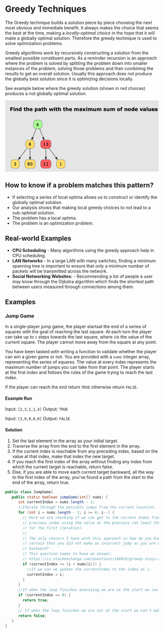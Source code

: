 # Greedy Techniques
The Greedy technique builds a solution piece by piece choosing the next most
obvious and immediate benefit. It always makes the choice that seems the best
at the time, making a *locally-optimal choice* in the hope that it will make a
globally optimal solution. Therefore the greedy technique is used to solve
optimization problems. 

Greedy algorithms work by recursively constructing a solution from the smallest
possible constituent parts. As a reminder recursion is an approach where the
problem is solved by splitting the problem down into smaller instances of the
problem, solving those problems and then combining the results to get an
overall solution. Usually this approach does not produce the globally best
solution since it is optimizing decisions locally.

See example below where the greedy solution (shown in red choices) produces a
not globally optimal solution.

![NotGloballyOptimal](NotGloballyOptimal.png "Greedy solution, not globally optimal.")

## How to know if a problem matches this pattern?
* If selecting a series of local optima allows us to construct or identify the
  globally optimal solution. 
* Our analysis shows that making local greedy choices to not lead to a
  sub-optimal solution. 
* The problem has a local optima.
* The problem is an optimization problem. 

## Real-world Examples
* **CPU Scheduling** - Many algorithms using the greedy approach help in CPU
  scheduling. 
* **LAN Networks** - In a large LAN with many switches, finding a minimum
  spanning tree is important to ensure that only a minimum number of packets
  will be transmitted across the network. 
* **Social Networking Websites**: - Recommending a list of people a user may
  know through the Dijkstra algorithm which finds the shortest path between
  users measured through connections among them.

## Examples

### Jump Game
In a single-player jump game, the player startsat the end of a series of
squares with the goal of reaching the last square. At each turn the player can
take up to `s` steps towards the last square, where `s`is the value of the
current square. The player cannot move away from the square at any point. 

You have been tasked with writing a function to validate whether the player can
win a given game or not. You are provided with a `nums` integer array,
representing the series of squares. The value at every index represents the
maximum number of jumps you can take from that point. The player starts at the 
first index and follows the rules of the game trying to reach the last index. 

If the player can reach the end return `TRUE` otherwise return `FALSE`. 

#### Example Run
Input: `[2,3,1,1,4]` 
Output: `TRUE`

Input: `[3,0,0,0,0]` 
Output: `FALSE`

#### Solution
1. Set the last element in the array as your initial target. 
2. Traverse the array from the end to the first element in the array. 
3. If the current index is reachable from any preceding index, based on the
   value at that index, make that index the new target. 
4. If you reach the first index of the array without finding any index from
   which the current target is reachable, return false. 
5. Else, if you are able to move each current target backward, all the way to
   the first index of the array, you've found a path from the start to the end
   of the array, return true.

```java
public class JumpGame{
   public static boolean jumpGame(int[] nums) {
      int currentIndex = nums.length - 1; 
      //Iterate through the possible jumps from the current location.
      for (int i = nums.length - 2; i >= 0; i--) {
        // Here we are checking if we can get to the current Index from the 
        // previous index using the value at the previous (at least the previous
        // for the first iteration).
        //
        // The only concern I have with this approach is how do you know for 
        // certain that you did not make an incorrect jump as you are moving
        // backward? 
        // This question seems to have an answer: 
        // https://cs.stackexchange.com/questions/146619/greedy-stays-ahead-proof-of-jump-game
        if (currentIndex <= (i + nums[i])) {
          //If we can we update the currentIndex to the index at i.
          currentIndex = i;
        }
      }
      //If when the loop finishes executing we are at the start we can make it.
      if (currentIndex == 0) {
        return true;
      }
      // If when the loop finishes we are not at the start we can't make it. 
      return false;
   }
}
```
